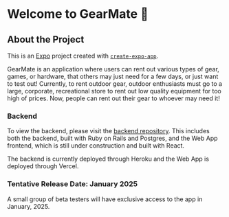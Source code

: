 # Welcome to GearMate 👋

## About the Project

This is an [Expo](https://expo.dev) project created with [`create-expo-app`](https://www.npmjs.com/package/create-expo-app).

GearMate is an application where users can rent out various types of gear, games, or hardware, that others may just need for a few days, or just want to test out! Currently, to rent outdoor gear, outdoor enthusiasts must go to a large, corporate, recreational store to rent out low quality equipment for too high of prices. Now, people can rent out their gear to whoever may need it!

### Backend
To view the backend, please visit the [backend repository](https://github.com/kylebrackman/GearMate). This includes both the backend, built with Ruby on Rails and Postgres, and the Web App frontend, which is still under construction and built with React. 

The backend is currently deployed through Heroku and the Web App is deployed through Vercel.

### Tentative Release Date: January 2025
A small group of beta testers will have exclusive access to the app in January, 2025.
